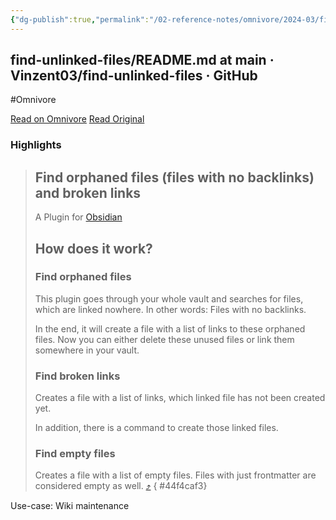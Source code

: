 ```yaml
---
{"dg-publish":true,"permalink":"/02-reference-notes/omnivore/2024-03/find-unlinked-files-readme-md-at-main-vinzent03-find-unlinked-files-git-hub/","title":"find-unlinked-files/README.md at main · Vinzent03/find-unlinked-files · GitHub\n","metatags":{"description":"Find files, which are nowhere linked, so they are maybe lost in your vault. - Vinzent03/find-unlinked-files","og:image":"https://i.imgur.com/LmCg5HX.png"},"tags":["Obsidian-Plugins","MMW-Dev/Workflow"]}
---
```



## find-unlinked-files/README.md at main · Vinzent03/find-unlinked-files · GitHub
#Omnivore

[Read on Omnivore](https://omnivore.app/me/https-github-com-vinzent-03-find-unlinked-files-blob-main-readme-18e6efeba91)
[Read Original](https://github.com/Vinzent03/find-unlinked-files/blob/main/README.md)

### Highlights

> ## Find orphaned files (files with no backlinks) and broken links
> 
> [](#find-orphaned-files-files-with-no-backlinks-and-broken-links)
> 
> A Plugin for [Obsidian](https://obsidian.md/)
> 
> ## How does it work?
> 
> [](#how-does-it-work)
> 
> ### Find orphaned files
> 
> [](#find-orphaned-files)
> 
> This plugin goes through your whole vault and searches for files, which are linked nowhere. In other words: Files with no backlinks.
> 
> In the end, it will create a file with a list of links to these orphaned files. Now you can either delete these unused files or link them somewhere in your vault.
> 
> ### Find broken links
> 
> [](#find-broken-links)
> 
> Creates a file with a list of links, which linked file has not been created yet.
> 
> In addition, there is a command to create those linked files.
> 
> ### Find empty files
> 
> [](#find-empty-files)
> 
> Creates a file with a list of empty files. Files with just frontmatter are considered empty as well. [⤴️](https://omnivore.app/me/https-github-com-vinzent-03-find-unlinked-files-blob-main-readme-18e6efeba91#44f4caf3-a077-4deb-a547-56ddb2201b8d) 
{ #44f4caf3}


Use-case: Wiki maintenance 

